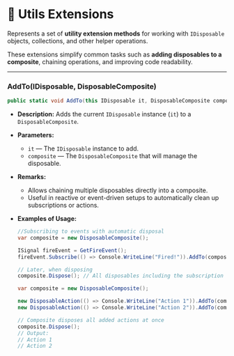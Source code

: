 # 🧩 Utils Extensions

Represents a set of **utility extension methods** for working with `IDisposable` objects, collections, and other helper operations.

These extensions simplify common tasks such as **adding disposables to a composite**, chaining operations, and improving code readability.

---


### AddTo(IDisposable, DisposableComposite)
```csharp
public static void AddTo(this IDisposable it, DisposableComposite composite);
```
- **Description:** Adds the current `IDisposable` instance (`it`) to a `DisposableComposite`.
- **Parameters:**
  - `it` — The `IDisposable` instance to add.
  - `composite` — The `DisposableComposite` that will manage the disposable.
- **Remarks:**
  - Allows chaining multiple disposables directly into a composite.
  - Useful in reactive or event-driven setups to automatically clean up subscriptions or actions.

- **Examples of Usage:**

  ```csharp
  //Subscribing to events with automatic disposal
  var composite = new DisposableComposite();
  
  ISignal fireEvent = GetFireEvent();
  fireEvent.Subscribe(() => Console.WriteLine("Fired!")).AddTo(composite);
  
  // Later, when disposing
  composite.Dispose(); // All disposables including the subscription are disposed
  ```

  ```csharp
  var composite = new DisposableComposite();
  
  new DisposableAction(() => Console.WriteLine("Action 1")).AddTo(composite);
  new DisposableAction(() => Console.WriteLine("Action 2")).AddTo(composite);
  
  // Composite disposes all added actions at once
  composite.Dispose();
  // Output:
  // Action 1
  // Action 2
  ```